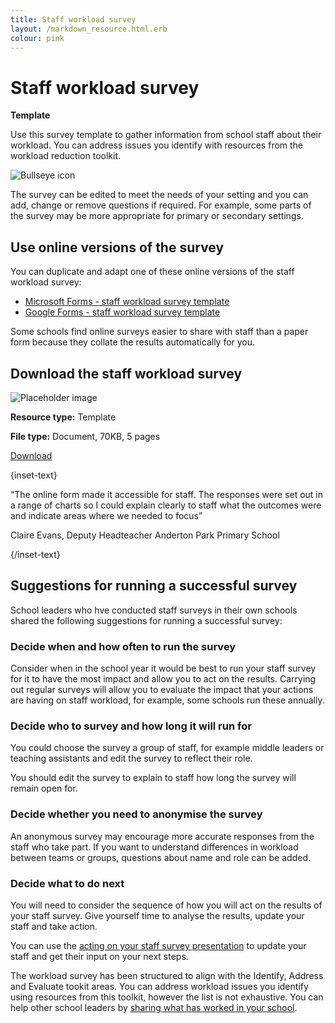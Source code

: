 ```yaml
---
title: Staff workload survey
layout: /markdown_resource.html.erb
colour: pink
---
```


# Staff workload survey

<strong class="govuk-tag">Template</strong>

Use this survey template to gather information from school staff
about their workload. You can address issues you identify with
resources from the workload reduction toolkit.

<div class="dfe-width-container govuk-grid-row">
  <div class="govuk-grid-row dfe-width-container">
    <div class="govuk-grid-column-full">
      <div class="info-box">
        <div class="info-box__corner">
          <img src="/assets/images/download-icon.svg" alt="Bullseye icon">
        </div>
        <p>
          The survey can be edited to meet the needs of your setting and
          you can add, change or remove questions if required. For
          example, some parts of the survey may be more appropriate for
          primary or secondary settings.
        </p>
        <h2 class="govuk-heading-m">
          Use online versions of the survey
        </h2>
        <p>
          You can duplicate and adapt one of these online versions of the
          staff workload survey:
        </p>
        <p>
          <ul>
            <li>
              <a href="https://forms.office.com/Pages/ShareFormPage.aspx?id=yXfS-grGoU2187O4s0qC-cn26r-uTMpNqURSfi9lRcVUNEg1UTdMMllFRTM1SEVRRDJWQjE3RUU5VS4u&sharetoken=MJnNysyL44umvL8f97JA" class="govuk-link">
                Microsoft Forms - staff workload survey template
              </a>
            </li>
            <li>
              <a href="https://docs.google.com/forms/d/e/1FAIpQLScrEp_mdZIYbEj404OFKMrRsSFmkFP2p_q_cfVy9wdkoTDtyw/viewform?pli=1" class="govuk-link">
                Google Forms - staff workload survey template
              </a>
            </li>
          </ul>
        </p>
        <p>
          Some schools find online surveys easier to share with staff than
          a paper form because they collate the results automatically for
          you.
        </p>
        <h2 class="govuk-heading-m">
          Download the staff workload survey
        </h2>
        <div class="govuk-grid-row">
          <div class="govuk-grid-column-one-half">
            <img src="/assets/images/preview-placeholder.jpg" alt="Placeholder image" class="dfe-file-preview-image">
          </div>
          <div class="govuk-grid-column-one-half">
            <div class="info-box__content">
              <p class="govuk-body-s govuk-!-margin-bottom-6">
                <strong>Resource type:</strong> Template
              </p>
              <p class="govuk-body-s govuk-!-margin-bottom-6">
                <strong>File type:</strong> Document, 70KB, 5 pages
              </p>
              <a class="govuk-link govuk-link--no-visited-state govuk-!-font-weight-bold" href="#">
                Download
              </a>
            </div>
          </div>
        </div>
      </div>
    </div>
  </div>
</div>

{inset-text}

“The online form made it accessible for staff. The responses were set out in a
range of charts so I could explain clearly to staff what the outcomes were
and indicate areas where we needed to focus”

Claire Evans, Deputy Headteacher
Anderton Park Primary School

{/inset-text}

## Suggestions for running a successful survey

School leaders who hve conducted staff surveys in their own schools shared the
following suggestions for running a successful survey:

### Decide when and how often to run the survey

Consider when in the school year it would be best to run your staff survey for
it to have the most impact and allow you to act on the results. Carrying out
regular surveys will allow you to evaluate the impact that your actions are
having on staff workload, for example, some schools run these annually.

### Decide who to survey and how long it will run for

You could choose the survey a group of staff, for example middle leaders or
teaching assistants and edit the survey to reflect their role.

You should edit the survey to explain to staff how long the survey will remain
open for.

### Decide whether you need to anonymise the survey

An anonymous survey may encourage more accurate responses from the staff who
take part. If you want to understand differences in workload between teams or
groups, questions about name and role can be added.

### Decide what to do next

You will need to consider the sequence of how you will act on the results of
your staff survey. Give yourself time to analyse the results, update your staff
and take action.

You can use the [acting on your staff survey presentation](/workload-reduction-toolkit/identify-workload-issues/act-on-your-staff-survey)
to update your staff and get their input on your next steps.

The workload survey has been structured to align with the Identify, Address and
Evaluate tookit areas. You can address workload issues you identify using
resources from this toolkit, however the list is not exhaustive. You can help
other school leaders by [sharing what has worked in your school](/share-your-ideas).
